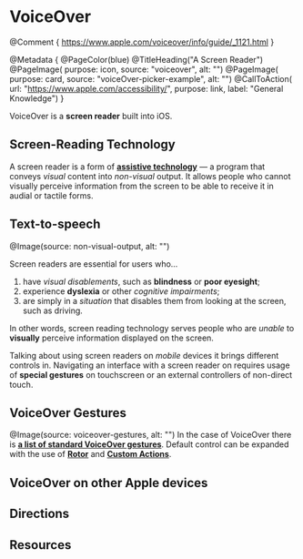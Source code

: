 # VoiceOver

@Comment {
    https://www.apple.com/voiceover/info/guide/_1121.html
}

@Metadata {
    @PageColor(blue)
    @TitleHeading("A Screen Reader")
    @PageImage(
               purpose: icon, 
               source: "voiceover", 
               alt: "")
    @PageImage(
               purpose: card, 
               source: "voiceOver-picker-example", 
               alt: "")
    @CallToAction(
                url: "https://www.apple.com/accessibility/",
                purpose: link, 
                label: "General Knowledge")
}

VoiceOver is a **screen reader** built into iOS.

## Screen-Reading Technology
A screen reader is a form of [**assistive technology**](<doc:AccessibilityFeatures>) — a program that conveys *visual* content into *non-visual* output. It allows people who cannot visually perceive information from the screen to be able to receive it in audial or tactile forms. 

## Text-to-speech
@Image(source: non-visual-output, alt: "")

Screen readers are essential for users who...
1) have *visual disablements*, such as **blindness** or **poor eyesight**;
2) experience **dyslexia** or other *cognitive impairments*;
3) are simply in a *situation* that disables them from looking at the screen, such as driving. 

In other words, screen reading technology serves people who are *unable* to **visually** perceive information displayed on the screen.

Talking about using screen readers on *mobile* devices it brings different controls in. Navigating an interface with a screen reader on requires usage of **special gestures** on touchscreen or an external controllers of non-direct touch. 

## VoiceOver Gestures
@Image(source: voiceover-gestures, alt: "")
In the case of VoiceOver there is [**a list of standard VoiceOver gestures**](https://support.apple.com/en-gb/guide/iphone/iph3e2e2281/ios). Default control can be expanded with the use of [**Rotor**](<doc:Rotor>) and [**Custom Actions**](<doc:CustomActions>).

## VoiceOver on other Apple devices

## Directions

## Resources 
